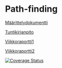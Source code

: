 # Path-finding

[Määrittelydokumentti](doc/Maarittelydokumentti.md)

[Tuntikirjanpito](doc/Tuntikirjanpito.md)

[Viikkoraportti1](doc/Viikkoraportti1.md)

[Viikkoraportti2](doc/Viikkoraportti2.md)

[![Coverage Status](https://coveralls.io/repos/github/Rubiini/Path-finding/badge.svg?branch=master)](https://coveralls.io/github/Rubiini/Path-finding?branch=master)
